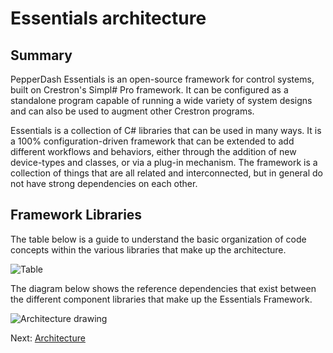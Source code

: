 # Essentials architecture

## Summary

PepperDash Essentials is an open-source framework for control systems, built on Crestron's Simpl# Pro framework. It can be configured as a standalone program capable of running a wide variety of system designs and can also be used to augment other Crestron programs.

Essentials is a collection of C# libraries that can be used in many ways. It is a 100% configuration-driven framework that can be extended to add different workflows and behaviors, either through the addition of new device-types and classes, or via a plug-in mechanism. The framework is a collection of things that are all related and interconnected, but in general do not have strong dependencies on each other.

## Framework Libraries

The table below is a guide to understand the basic organization of code concepts within the various libraries that make up the architecture.

![Table](~/docs/images/arch-table.PNG)

The diagram below shows the reference dependencies that exist between the different component libraries that make up the Essentials Framework.

![Architecture drawing](~/docs/images/arch-high-level.png)

Next: [Architecture](~/docs/Arch-1.md)
